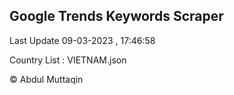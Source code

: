 

## Google Trends Keywords Scraper 
 
Last Update 09-03-2023 , 17:46:58

Country List :
VIETNAM.json



© Abdul Muttaqin 
